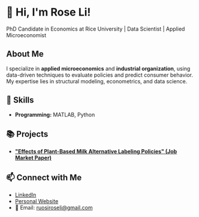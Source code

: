 # 👋 Hi, I'm Rose Li! 
PhD Candidate in Economics at Rice University | Data Scientist | Applied Microeconomist  

## About Me  
I specialize in **applied microeconomics** and **industrial organization**, using data-driven techniques to evaluate policies and predict consumer behavior. My expertise lies in structural modeling, econometrics, and data science.

## 🔧 Skills
- **Programming:** MATLAB, Python

## 📚 Projects
- [**"Effects of Plant-Based Milk Alternative Labeling Policies" (Job Market Paper)**]([https://www.dropbox.com/scl/fi/n92h2vtfxt61w19i1pz7s/JMP_draft_Rose.pdf?rlkey=ixxe46iwsjppskao7uk04ritf&st=4p18oz7r&dl=0])

## 📫 Connect with Me
- [LinkedIn]([[https://linkedin.com/in/r-li]]) 
- [Personal Website]([https://sites.google.com/view/ruosi-rose-li])  
- 📧 Email: ruosiroseli@gmail.com

 
<!--
**ruosiroseli/ruosiroseli** is a ✨ _special_ ✨ repository because its `README.md` (this file) appears on your GitHub profile.

Here are some ideas to get you started:

- 🔭 I’m currently working on ...
- 🌱 I’m currently learning ...
- 👯 I’m looking to collaborate on ...
- 🤔 I’m looking for help with ...
- 💬 Ask me about ...
- 📫 How to reach me: ...
- 😄 Pronouns: ...
- ⚡ Fun fact: ...
-->
